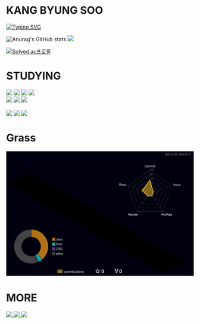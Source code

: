# KANG BYUNG SOO

[![Typing SVG](https://readme-typing-svg.demolab.com/?lines=안+녕+하+세+요;강+병+숩+니+다)](https://git.io/typing-svg)
<div>
  
![Anurag's GitHub stats](https://github-readme-stats.vercel.app/api?username=Kbyungs&show_icons=true&theme=dark) 
<img src="http://mazandi.herokuapp.com/api?handle=jasonkbs&theme=dark"/>

[![Solved.ac프로필](http://mazassumnida.wtf/api/generate_badge?boj=jasonkbs)](https://solved.ac/jasonkbs/)


</div>

# STUDYING
<div>
<img src="https://img.shields.io/badge/c++-00599C.svg?style=for-the-badge&logo=cplusplus&logoColor=white"/>
<img src="https://img.shields.io/badge/python-3776AB.svg?style=for-the-badge&logo=python&logoColor=white"/>
<img src="https://img.shields.io/badge/Java-007396.svg?style=for-the-badge&logo=Java&logoColor=white"/>
<img src="https://img.shields.io/badge/Dart-0175C2.svg?style=for-the-badge&logo=Dart&logoColor=white"/>
</div>
<div>
<img src="https://img.shields.io/badge/html5-E34F26.svg?style=for-the-badge&logo=html5&logoColor=white"/>
<img src="https://img.shields.io/badge/css3-1572B6.svg?style=for-the-badge&logo=css3&logoColor=white"/>
<img src="https://img.shields.io/badge/javascript-F7DF1E.svg?style=for-the-badge&logo=javascript&logoColor=white"/>
</div>

</br>
<div>
  <img src="https://img.shields.io/badge/vscode-007ACC.svg?style=for-the-badge&logo=visualstudiocode&logoColor=white"/>
  <img src="https://img.shields.io/badge/intellij-000000.svg?style=for-the-badge&logo=intellijidea&logoColor=white"/>
  <img src="https://img.shields.io/badge/flutter-02569B.svg?style=for-the-badge&logo=flutter&logoColor=white"/>
</div>

# Grass

<div align="center">
  
  ![](profile-3d-contrib/profile-night-rainbow.svg)
</div>

# MORE
<a href="https://velog.io/@kbsoo/posts">
    <img src="https://img.shields.io/badge/Velog-1EBC8F?style=for-the-badge&logo=velog&logoColor=white" />
</a>
<a href="https://m.blog.naver.com/k_bsoo">
    <img src="https://img.shields.io/badge/Naver blog-03C75A?style=for-the-badge&logo=naver&logoColor=white" />
</a>
<a href="https://www.discord.com/users/415349075274104832">
    <img src="https://img.shields.io/badge/discord-5865F2?style=for-the-badge&logo=discord&logoColor=white" />
</a>
